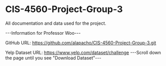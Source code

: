 # CIS-4560-Project-Group-3
All documentation and data used for the project.

---Information for Professor Woo---


GitHub URL: https://github.com/alapacho/CIS-4560-Project-Group-3.git

Yelp Dataset URL: https://www.yelp.com/dataset/challenge
---Scroll down the page until you see "Download Dataset"---
